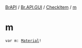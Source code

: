[BrAPI](../../index.md) / [Br.API.GUI](../index.md) / [CheckItem](index.md) / [m](./m.md)

# m

`var m: `[`Material`](https://hub.spigotmc.org/javadocs/spigot/org/bukkit/Material.html)`!`